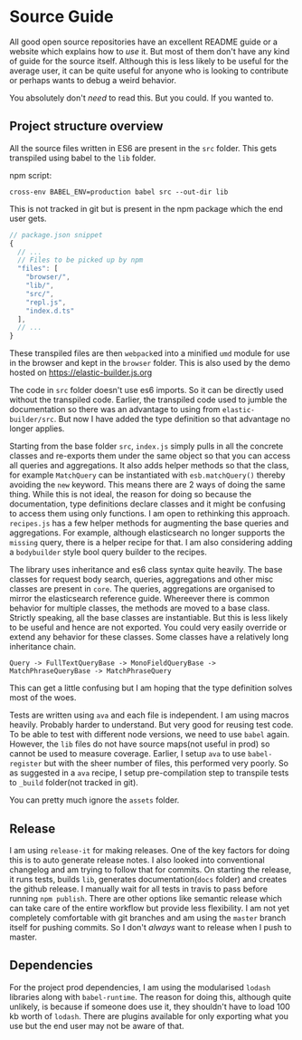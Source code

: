 # Source Guide
All good open source repositories have an excellent README guide or a website which
explains how to _use_ it. But most of them don't have any kind of guide for the source itself.
Although this is less likely to be useful for the average user, it can be quite useful for
anyone who is looking to contribute or perhaps wants to debug a weird behavior.

You absolutely don't _need_ to read this. But you could. If you wanted to.

## Project structure overview
All the source files written in ES6 are present in the `src` folder.
This gets transpiled using babel to the `lib` folder.

npm script:
```
cross-env BABEL_ENV=production babel src --out-dir lib
```

This is not tracked in git but is present in the npm package which the end user gets.

```js
// package.json snippet
{
  // ...
  // Files to be picked up by npm
  "files": [
    "browser/",
    "lib/",
    "src/",
    "repl.js",
    "index.d.ts"
  ],
  // ...
}
```

These transpiled files are then `webpack`ed into a minified `umd` module
for use in the browser and kept in the `browser` folder.
This is also used by the demo hosted on https://elastic-builder.js.org

The code in `src` folder doesn't use es6 imports. So it can be directly used without the transpiled code.
Earlier, the transpiled code used to jumble the documentation so there was an advantage to using
from `elastic-builder/src`. But now I have added the type definition so that advantage no longer applies.

Starting from the base folder `src`, `index.js` simply pulls in all the concrete classes and re-exports
them under the same object so that you can access all queries and aggregations. It also adds
helper methods so that the class, for example `MatchQuery` can be instantiated with `esb.matchQuery()`
thereby avoiding the `new` keyword. This means there are 2 ways of doing the same thing. While this is not ideal,
the reason for doing so because the documentation, type definitions declare classes and
it might be confusing to access them using only functions. I am open to rethinking this approach.
`recipes.js` has a few helper methods for augmenting the base queries and aggregations.
For example, although elasticsearch no longer supports the `missing` query, there is a helper recipe for that.
I am also considering adding a `bodybuilder` style bool query builder to the recipes.

The library uses inheritance and es6 class syntax quite heavily. The base classes for
request body search, queries, aggregations and other misc classes are present in `core`.
The queries, aggregations are organised to mirror the elasticsearch reference guide.
Whereever there is common behavior for multiple classes, the methods are moved to a base class.
Strictly speaking, all the base classes are instantiable.
But this is less likely to be useful and hence are not exported.
You could very easily override or extend any behavior for these classes.
Some classes have a relatively long inheritance chain.

```
Query -> FullTextQueryBase -> MonoFieldQueryBase -> MatchPhraseQueryBase -> MatchPhraseQuery
```
This can get a little confusing but I am hoping that the type definition solves
most of the woes.

Tests are written using `ava` and each file is independent. I am using macros heavily.
Probably harder to understand. But very good for reusing test code.
To be able to test with different node versions,
we need to use `babel` again. However, the `lib` files do not have source maps(not useful in prod) so cannot be used
to measure coverage. Earlier, I setup `ava` to use `babel-register` but with the sheer number of files,
this performed very poorly. So as suggested in a `ava` recipe, I setup pre-compilation step to transpile
tests to `_build` folder(not tracked in git).

You can pretty much ignore the `assets` folder.

## Release
I am using `release-it` for making releases. One of the key factors for doing this is to
auto generate release notes. I also looked into conventional changelog and am trying to follow that
for commits. On starting the release, it runs tests, builds `lib`, generates documentation(`docs` folder)
and creates the github release. I manually wait for all tests in travis to pass before running `npm publish`.
There are other options like semantic release which can take care of the entire workflow but
provide less flexibility. I am not yet completely comfortable with git branches and am using the `master`
branch itself for pushing commits. So I don't _always_ want to release when I push to master.

## Dependencies
For the project prod dependencies, I am using the modularised `lodash` libraries
along with `babel-runtime`. The reason for doing this, although quite unlikely,
is because if someone does use it, they shouldn't have to load 100 kb worth of `lodash`.
There are plugins available for only exporting what you use but the end user may not be aware of that.

